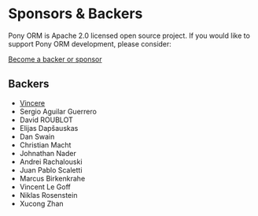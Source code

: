 # Sponsors & Backers

Pony ORM is Apache 2.0 licensed open source project. If you would like to support Pony ORM development, please consider:

[Become a backer or sponsor](https://ponyorm.org/donation.html)

## Backers

- [Vincere](https://vince.re)
- Sergio Aguilar Guerrero
- David ROUBLOT
- Elijas Dapšauskas
- Dan Swain
- Christian Macht
- Johnathan Nader
- Andrei Rachalouski
- Juan Pablo Scaletti
- Marcus Birkenkrahe
- Vincent Le Goff
- Niklas Rosenstein
- Xucong Zhan

